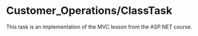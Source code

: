 # Customer_Operations/ClassTask
This task is an implementation of the MVC lesson from the ASP.NET course.
